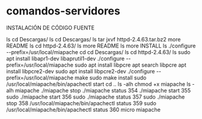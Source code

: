 # comandos-servidores

INSTALACIÓN DE CÓDIGO FUENTE


ls
cd Descargas/
ls
cd Descargas/
ls
tar jxvf httpd-2.4.63.tar.bz2
more README
ls
cd httpd-2.4.63/
ls
more README
ls
more INSTALL 
ls
./configure --prefix=/usr/local/miapache
cd
cd Descargas/
ls
cd httpd-2.4.63/
ls
sudo apt install libapr1-dev libaprutil1-dev
./configure --prefix=/usr/local/miapache
sudo apt install libpcre
apt search libpcre
apt install libpcre2-dev
sudo apt install libpcre2-dev
./configure --prefix=/usr/local/miapache
make
sudo make install
sudo /usr/local/miapache/bin/apachectl start
cd ..
ls -alh
chmod +x miapache
ls -alh miapache 
./miapache stop
./miapache status
  354  ./miapache start
  355  sudo ./miapache start
  356  sudo ./miapache status
  357  sudo ./miapache stop
  358  /usr/local/miapache/bin/apachectl status
  359  sudo /usr/local/miapache/bin/apachectl status
  360  micro miapache
